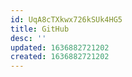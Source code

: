 ```yaml
---
id: UqA8cTXkwx726kSUk4HG5
title: GitHub
desc: ''
updated: 1636882721202
created: 1636882721202
---
```



